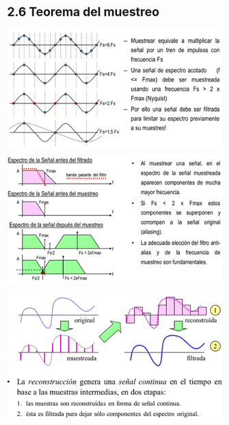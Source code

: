 # 2.6 Teorema del muestreo

![](../.gitbook/assets/image%20%288%29.png)

  


![](../.gitbook/assets/image%20%2812%29.png)

  


![](../.gitbook/assets/image%20%2817%29.png)

